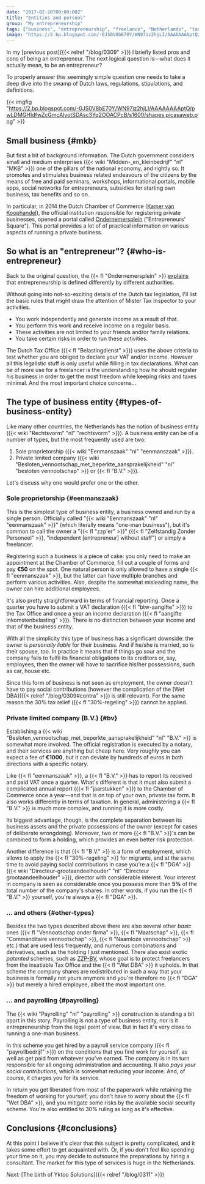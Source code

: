```yaml
---
date: "2017-02-20T00:00:00Z"
title: "Entities and persons"
group: "My entrepreneurship"
tags: ["business", "entrepreneurship", "freelance", "Netherlands", "taxes", "work", "Yktoo Solutions"]
image: "https://2.bp.blogspot.com/-0JS0V8bE70Y/WN97iz2hjLI/AAAAAAAAptQ/pwLDMGHIdfwZcGmcAlyotSDAsc3Yq2OOACPcB/s1600/shapes.picasaweb.png"
---
```


In my [previous post]({{< relref "/blog/0309" >}}) I briefly listed pros and cons of being an entrepreneur. The next logical question is—what does it actually mean, to be an entrepreneur?

To properly answer this seemingly simple question one needs to take a deep dive into the swamp of Dutch laws, regulations, stipulations, and definitions.

<!--more-->

{{< imgfig "https://2.bp.blogspot.com/-0JS0V8bE70Y/WN97iz2hjLI/AAAAAAAAptQ/pwLDMGHIdfwZcGmcAlyotSDAsc3Yq2OOACPcB/s1600/shapes.picasaweb.png" >}}

## Small business {#mkb}

But first a bit of background information. The Dutch government considers small and medium enterprises ({{< wiki "Midden-_en_kleinbedrijf" "nl" "MKB" >}}) one of the pillars of the national economy, and rightly so. It promotes and stimulates business related endeavours of the citizens by the means of free and paid seminars, workshops, informational portals, mobile apps, social networks for entrepreneurs, subsidies for starting own business, tax benefits and so on.

In particular, in 2014 the Dutch Chamber of Commerce ([Kamer van Koophandel](https://www.kvk.nl/)), the official institution responsible for registering private businesses, opened a portal called [Ondernemersplein](http://www.ondernemersplein.nl/) ("Entrepreneurs' Square"). This portal provides a lot of of practical information on various aspects of running a private business.

## So what is an "entrepreneur"? {#who-is-entrepreneur}

Back to the original question, the {{< fl "Ondernemersplein" >}} [explains](http://www.ondernemersplein.nl/ondernemen/bedrijf-starten/situatie-ik-wil-weten-of-ik-ondernemer-ben/) that entrepreneurship is defined differently by different authorities.

Without going into not-so-exciting details of the Dutch tax legislation, I'll list the basic rules that might draw the attention of Mister Tax Inspector to your activities.

* You work independently and generate income as a result of that.
* You perform this work and receive income on a regular basis.
* These activities are not limited to your friends and/or family relations.
* You take certain risks in order to run these activities.

The Dutch Tax Office ({{< fl "Belastingdienst" >}}) uses the above criteria to test whether you are obliged to declare your VAT and/or income. However all this legalistic stuff is only useful while filling in tax declarations. What can be of more use for a freelancer is the understanding how he should register his business in order to get the most freedom while keeping risks and taxes minimal. And the most important choice concerns…

## The type of business entity {#types-of-business-entity}

Like many other countries, the Netherlands has the notion of business entity ({{< wiki "Rechtsvorm" "nl" "rechtsvorm" >}}). A business entity can be of a number of types, but the most frequently used are two:

1. Sole proprietorship ({{< wiki "Eenmanszaak" "nl" "eenmanszaak" >}}).
2. Private limited company ({{< wiki "Besloten_vennootschap_met_beperkte_aansprakelijkheid" "nl" "besloten vennootschap" >}} or {{< fl "B.V." >}}).

Let's discuss why one would prefer one or the other.

### Sole proprietorship {#eenmanszaak}

This is the simplest type of business entity, a business owned and run by a single person. Officially called "{{< wiki "Eenmanszaak" "nl" "eenmanszaak" >}}" (which literally means "one-man business"), but it's common to call the owner a "{{< fl "zzp'er" >}}" ({{< fl "Zelfstandig Zonder Personeel" >}}, "independent [entrepreneur] without staff") or simply a freelancer.

Registering such a business is a piece of cake: you only need to make an appointment at the Chamber of Commerce, fill out a couple of forms and pay **€50** on the spot. One natural person is only allowed to have a single {{< fl "eenmanszaak" >}}, but the latter can have multiple branches and perform various activities. Also, despite the somewhat misleading name, the owner can hire additional employees.

It's also pretty straightforward in terms of financial reporting. Once a quarter you have to submit a VAT declaration ({{< fl "btw-aangifte" >}}) to the Tax Office and once a year an income declaration ({{< fl "aangifte inkomstenbelasting" >}}). There is no distinction between your income and that of the business entity.

With all the simplicity this type of business has a significant downside: the owner is *personally liable* for their business. And if he/she is married, so is their spouse, too. In practice it means that if things go sour and the company fails to fulfil its financial obligations to its creditors or, say, employees, then the owner will have to sacrifice his/her possessions, such as car, house etc.

Since this form of business is not seen as employment, the owner doesn't have to pay social contributions (however the complication of the [Wet DBA]({{< relref "/blog/0309#contra" >}}) is still relevant). For the same reason the 30% tax relief ({{< fl "30%-regeling" >}}) cannot be applied.

### Private limited company (B.V.) {#bv}

Establishing a {{< wiki "Besloten_vennootschap_met_beperkte_aansprakelijkheid" "nl" "B.V." >}} is somewhat more involved. The official registration is executed by a notary, and their services are anything but cheap here. Very roughly you can expect a fee of **€1000**, but it can deviate by hundreds of euros in both directions with a specific notary.

Like {{< fl "eenmanszaak" >}}, a {{< fl "B.V." >}} has to report its received and paid VAT once a quarter. What's different is that it must also submit a complicated annual report ({{< fl "jaarstukken" >}}) to the Chamber of Commerce once a year—and that is on top of your own, private tax form. It also works differently in terms of taxation. In general, administering a {{< fl "B.V." >}} is much more complex, and running it is more costly.

Its biggest advantage, though, is the complete separation between its business assets and the private possessions of the owner (except for cases of deliberate wrongdoing). Moreover, two or more {{< fl "B.V." >}}'s can be combined to form a holding, which provides an even better risk protection.

Another difference is that {{< fl "B.V." >}} is a form of employment, which allows to apply the {{< fl "30%-regeling" >}} for migrants, and at the same time to avoid paying social contributions in case you're a {{< fl "DGA" >}} ({{< wiki "Directeur-grootaandeelhouder" "nl" "Directeur grootaandeelhouder" >}}), director with considerable interest. Your interest in company is seen as considerable once you possess more than **5%** of the total number of the company's shares. In other words, if you run the {{< fl "B.V." >}} yourself, you're always a {{< fl "DGA" >}}.

### … and others {#other-types}

Besides the two types described above there are also several other *basic* ones ({{< fl "Vennootschap onder firma" >}}, {{< fl "Maatschap" >}}, {{< fl "Commanditaire vennootschap" >}}, {{< fl "Naamloze vennootschap" >}} etc.) that are used less frequently, and numerous combinations and derivatives, such as the holding I just mentioned. There also exist exotic *patented* schemes, such as [ZZP-BV](http://zzp-bv.nu/), whose goal is to protect freelancers from the insatiable Tax Office and the {{< fl "Wet DBA" >}} it upholds. In that scheme the company shares are redistributed in such a way that your business is formally not yours anymore and you're therefore no {{< fl "DGA" >}} but merely a hired employee, albeit the most important one.

### … and payrolling {#payrolling}

The {{< wiki "Payrolling" "nl" "payrolling" >}} construction is standing a bit apart in this story. Payrolling is not a type of business entity, nor is it entrepreneurship from the legal point of view. But in fact it's very close to running a one-man business.

In this scheme you get hired by a payroll service company ({{< fl "payrollbedrijf" >}}) on the conditions that you find work for yourself, as well as get paid from whatever you've earned. The company is in its turn responsible for all ongoing administration and accounting. It also *pays your social contributions*, which is somewhat reducing your income. And, of course, it charges you for its service.

In return you get liberated from most of the paperwork while retaining the freedom of working for yourself, you don't have to worry about the {{< fl "Wet DBA" >}}, and you mitigate some risks by the available social security scheme. You're also entitled to 30% ruling as long as it's effective.

## Conclusions {#conclusions}

At this point I believe it's clear that this subject is pretty complicated, and it takes some effort to get acquainted with. Or, if you don't feel like spending your time on it, you may decide to outsource the preparations by hiring a consultant. The market for this type of services is huge in the Netherlands.

*Next:* [The birth of Yktoo Solutions]({{< relref "/blog/0311" >}})
